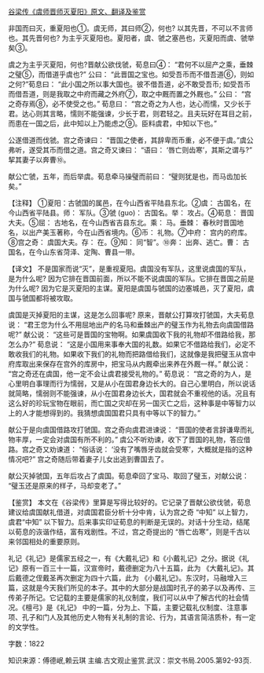 [谷梁传《虞师晋师灭夏阳》原文、翻译及鉴赏](https://www.vrrw.net/wx/14025.html)

非国而曰灭，重夏阳也①。虞无师，其曰师②，何也? 以其先晋，不可以不言师也。其先晋何也? 为主乎灭夏阳也。夏阳者，虞、虢之塞邑也，灭夏阳而虞、虢举矣③。

虞之为主乎灭夏阳，何也?晋献公欲伐虢，荀息曰④： “君何不以屈产之乘，垂棘之璧⑤，而借道乎虞也?” 公曰： “此晋国之宝也。如受吾币而不借吾道⑥，则如之何?”荀息曰： “此小国之所以事大国也。彼不借吾道，必不敢受吾币; 如受吾币而借吾道，则是我取之中府而藏之外府⑦，取之中厩而置之外厩也。” 公曰： “宫之奇存焉⑧，必不使受之也。” 荀息曰： “宫之奇之为人也，达心而懦，又少长于君。达心则其言略，懦则不能强谏，少长于君，则君轻之。且夫玩好在耳目之前，而患在一国之后，此中知以上乃能虑之⑨。臣料虞君，中知以下也。”

公遂借道而伐虢。宫之奇谏曰： “晋国之使者，其辞卑而币重，必不便于虞。”虞公弗听，遂受其币而借之道。宫之奇又谏曰： “语曰： ‘唇亡则齿寒’，其斯之谓与?” 挈其妻子以奔曹⑩。

献公亡虢，五年，而后举虞。荀息牵马操璧而前曰： “璧则犹是也，而马齿加长矣。”

【注释】 ①夏阳：古虢国的属邑，在今山西省平陆县东北。②虞： 古国名，在今山西省平陆县。师： 军队。③虢 (guo)： 古国名。举： 攻占。④荀息： 晋国大夫。⑤屈： 古地名，在今山西省吉县东北。乘： 马。垂棘： 春秋时晋国地名，以出产美玉著称，今在山西省境内。⑥币： 礼物。⑦中府： 宫内的府库。⑧宫之奇： 虞国大夫。存： 在。⑨知： 同“智”。⑩奔： 出奔、逃亡。曹： 古国名，在今山东省菏泽、定陶、曹县一带。



【译文】 不是国家而说“灭”，是重视夏阳。虞国没有军队，这里说虞国的军队，是为什么呢? 因为它排在晋国前面，所以不能不说虞国的军队。它排在晋国之前是为什么呢? 因为它是灭夏阳的主谋。夏阳是虞国与虢国的边塞城邑，灭了夏阳，虞国与虢国都将被攻取。

虞国是灭掉夏阳的主谋，这是怎么回事呢? 原来，晋献公打算攻打虢国，大夫荀息说： “君王您为什么不用屈地出产的名马和垂棘出产的璧玉作为礼物去向虞国借路呢?” 献公说： “这些可是晋国的宝物啊。如果虞国收下我的礼物却不借路给我，那怎么办?” 荀息说： “这是小国用来事奉大国的礼数。如果它不借路给我们，必定不敢收我们的礼物。如果收下我们的礼物而把路借给我们，这就像是我把璧玉从宫中府库取出来保存在宫外的库房中，把宝马从内厩牵出来养在外厩一样。” 献公说： “宫之奇还在虞国，他一定不会让虞君接受礼物的。” 荀息说： “宫之奇的为人，是心里明白事理而行为懦弱，又是从小在国君身边长大的。自己心里明白，所以说话就简略，懦弱则不能强谏，从小在国君身边长大，国君就会不重视他的话。况且有这么好的珍玩宝物在眼前，而亡国之灾却在另一国灭亡之后，这种事是中等智力以上的人才能想得到的。我猜想虞国国君只具有中等以下的智力。”

献公于是向虞国借路攻打虢国。宫之奇向虞君进谏说： “晋国的使者言辞谦卑而礼物丰厚，一定会对虞国有所不利的。” 虞公不听劝谏，收下了晋国的礼物，答应借路。宫之奇又劝谏道： “俗话说： ‘没有了嘴唇牙齿就会受寒’，大概就是指的这种情况吧?” 宫之奇随后带着妻子儿女出逃到曹国去了。

献公灭掉虢国，五年后攻占了虞国。荀息牵回了宝马、取回了璧玉，对献公说： “璧玉还是原来的样子，马却变老了。”

【鉴赏】 本文在《谷梁传》里算是写得比较好的。它记录了晋献公欲伐虢，荀息建议给虞国献礼借道，对虞国君臣分析十分中肯，认为宫之奇 “中知” 以上智力，虞君“中知” 以下智力。后来事实印证荀息的判断是无误的。对话十分生动，结尾以荀息的诙谐作结，富有戏剧性。不过，宫之奇提出的 “唇亡齿寒”，则是千古以来邻国相处的重要原则。

礼记《礼记》是儒家五经之一，有《大戴礼记》和《小戴礼记》之分。据说《礼记》原有一百三十一篇，汉宣帝时，戴德删定为八十五篇，此为 《大戴礼记》。其后戴德之侄戴圣再次删定为四十六篇，此为 《小戴礼记》。东汉时，马融增入三篇，这就是今天我们所见的本子。其中的大部分是战国时孔子的弟子以及再传、三传弟子所记。它记载的主要是儒家的礼仪制度，我们可以从中了解古代的社会情况。《檀弓》是《礼记》 中的一篇，分为上、下篇，主要记载礼仪制度、注意事项、孔子和门人及其他历史人物有关礼制的言论、行为，其语言简洁质朴，有一定的文学性。

字数：1822

知识来源：傅德岷,赖云琪 主编.古文观止鉴赏.武汉：崇文书局.2005.第92-93页.

